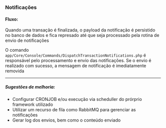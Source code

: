 ### Notificações

#### Fluxo:

Quando uma transação é finalizada, o payload da notificação é persistido no banco de dados e fica represado até que seja processado pela rotina de envio de notificações

O comando `app/Core/Console/Commands/DispatchTransactionNotifications.php` é responsável pelo processamento e envio das notificações. Se o envio é realizado com sucesso, a mensagem de notificação é imediatamente removida

---

##### Sugestões de melhoria:

* Configurar CRONJOB e/ou execução via scheduller do prórprio framework utilizado
* Utilizar um recurso de fila como RabbitMQ para gerenciar as notificações
* Gerar log dos envios, bem como o conteúdo enviado
